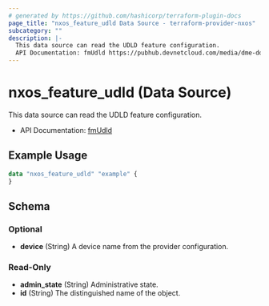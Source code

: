 ```yaml
---
# generated by https://github.com/hashicorp/terraform-plugin-docs
page_title: "nxos_feature_udld Data Source - terraform-provider-nxos"
subcategory: ""
description: |-
  This data source can read the UDLD feature configuration.
  API Documentation: fmUdld https://pubhub.devnetcloud.com/media/dme-docs-10-2-2/docs/Feature%20Management/fm:Udld/
---
```


# nxos_feature_udld (Data Source)

This data source can read the UDLD feature configuration.

- API Documentation: [fmUdld](https://pubhub.devnetcloud.com/media/dme-docs-10-2-2/docs/Feature%20Management/fm:Udld/)

## Example Usage

```terraform
data "nxos_feature_udld" "example" {
}
```

<!-- schema generated by tfplugindocs -->
## Schema

### Optional

- **device** (String) A device name from the provider configuration.

### Read-Only

- **admin_state** (String) Administrative state.
- **id** (String) The distinguished name of the object.


